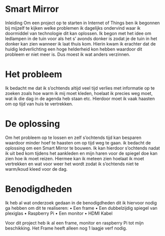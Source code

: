 # Smart Mirror
Inleiding
Om een project op te starten in Internet of Things ben ik begonnen bij mijzelf te kijken welke problemen ik dagelijks ondervind waar ik doormiddel van technologie dit kan oplossen. Ik begon met het idee om ledlampen in de tuin voor als het s’ avonds donker is zodat je de tuin in het donker kan zien wanneer ik laat thuis kom. Hierin kwam ik erachter dat de huidig ledverlichting een hoge helderheid kon hebben waardoor dit probleem er niet meer is.  Dus moest ik wat anders verzinnen. 

# Het probleem
Ik bedacht me dat ik s’ochtends altijd veel tijd verlies met informatie op te zoeken zoals hoe warm ik mij moet kleden, hoelaat ik precies weg moet, wat ik die dag in de agenda heb staan etc. Hierdoor moet ik vaak haasten om op tijd van huis te vertrekken. 

# De oplossing
Om het probleem op te lossen en zelf s’ochtends tijd kan besparen waardoor minder hoef te haasten om op tijd weg te gaan. ik bedacht de oplossing om een Smart Mirror te bouwen. 
Ik kan hierdoor s’ochtends nadat ik uit bed kom tijdens het aankleden en mijn haren voor de spiegel doe kan zien hoe ik moet reizen.  Hiermee kan ik meteen zien hoelaat ik moet vertrekken en wat voor weer het wordt zodat ik s’ochtends niet te warm/koud kleed voor de dag. 

# Benodigdheden
Ik heb al wat onderzoek gedaan in de benodigdheden dit ik hiervoor nodig ga hebben om dit te realiseren:
•	Een frame
•	Een dubbelzijdig spiegel van plexiglas
•	Raspberry Pi
•	Een monitor
•	HDMI Kabel

Voor dit project heb ik al een frame, monitor en raspberry Pi tot mijn beschikking. Het Frame heeft alleen nog 1 laagje verf nodig.
